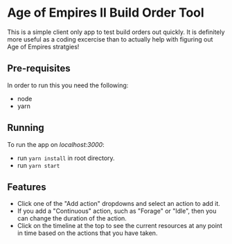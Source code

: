 # Age of Empires II Build Order Tool
This is a simple client only app to test build orders out quickly.  It is definitely more useful as a coding excercise than to actually help with figuring out Age of Empires stratgies!

## Pre-requisites
In order to run this you need the following:
- node
- yarn

## Running
To run the app on _localhost:3000_:
- run `yarn install` in root directory.
- run `yarn start`

## Features
- Click one of the "Add action" dropdowns and select an action to add it.
- If you add a "Continuous" action, such as "Forage" or "Idle", then you can change the duration of the action.
- Click on the timeline at the top to see the current resources at any point in time based on the actions that you have taken.
